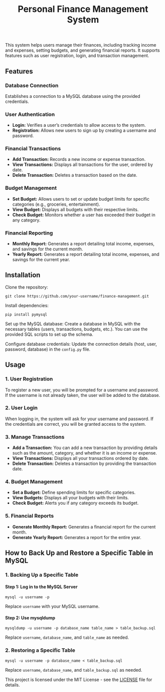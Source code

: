 <!DOCTYPE html>
<html lang="en">
<head>
</head>
<body>
  <header>
    <h1>Personal Finance Management System</h1>
  </header>

  <section class="intro">
    <p>This system helps users manage their finances, including tracking income and expenses, setting budgets, and generating financial reports. It supports features such as user registration, login, and transaction management.</p>
  </section>

  <section class="features">
    <h2>Features</h2>
    <div class="feature">
      <h3>Database Connection</h3>
      <p>Establishes a connection to a MySQL database using the provided credentials.</p>
    </div>
    <div class="feature">
      <h3>User Authentication</h3>
      <ul>
        <li><strong>Login:</strong> Verifies a user’s credentials to allow access to the system.</li>
        <li><strong>Registration:</strong> Allows new users to sign up by creating a username and password.</li>
      </ul>
    </div>
    <div class="feature">
      <h3>Financial Transactions</h3>
      <ul>
        <li><strong>Add Transaction:</strong> Records a new income or expense transaction.</li>
        <li><strong>View Transactions:</strong> Displays all transactions for the user, ordered by date.</li>
        <li><strong>Delete Transaction:</strong> Deletes a transaction based on the date.</li>
      </ul>
    </div>
    <div class="feature">
      <h3>Budget Management</h3>
      <ul>
        <li><strong>Set Budget:</strong> Allows users to set or update budget limits for specific categories (e.g., groceries, entertainment).</li>
        <li><strong>View Budget:</strong> Displays all budgets with their respective limits.</li>
        <li><strong>Check Budget:</strong> Monitors whether a user has exceeded their budget in any category.</li>
      </ul>
    </div>
    <div class="feature">
      <h3>Financial Reporting</h3>
      <ul>
        <li><strong>Monthly Report:</strong> Generates a report detailing total income, expenses, and savings for the current month.</li>
        <li><strong>Yearly Report:</strong> Generates a report detailing total income, expenses, and savings for the current year.</li>
      </ul>
    </div>
  </section>

  <section class="installation">
    <h2>Installation</h2>
    <p>Clone the repository:</p>
    <pre><code>git clone https://github.com/your-username/finance-management.git</code></pre>
    <p>Install dependencies:</p>
    <pre><code>pip install pymysql</code></pre>
    <p>Set up the MySQL database: Create a database in MySQL with the necessary tables (users, transactions, budgets, etc.). You can use the provided SQL scripts to set up the schema.</p>
    <p>Configure database credentials: Update the connection details (host, user, password, database) in the <code>config.py</code> file.</p>
  </section>

  <section class="usage">
    <h2>Usage</h2>
    <h3>1. User Registration</h3>
    <p>To register a new user, you will be prompted for a username and password. If the username is not already taken, the user will be added to the database.</p>
    <h3>2. User Login</h3>
    <p>When logging in, the system will ask for your username and password. If the credentials are correct, you will be granted access to the system.</p>
    <h3>3. Manage Transactions</h3>
    <ul>
      <li><strong>Add a Transaction:</strong> You can add a new transaction by providing details such as the amount, category, and whether it is an income or expense.</li>
      <li><strong>View Transactions:</strong> Displays all your transactions ordered by date.</li>
      <li><strong>Delete Transaction:</strong> Deletes a transaction by providing the transaction date.</li>
    </ul>
    <h3>4. Budget Management</h3>
    <ul>
      <li><strong>Set a Budget:</strong> Define spending limits for specific categories.</li>
      <li><strong>View Budgets:</strong> Displays all your budgets with their limits.</li>
      <li><strong>Check Budget:</strong> Alerts you if any category exceeds its budget.</li>
    </ul>
    <h3>5. Financial Reports</h3>
    <ul>
      <li><strong>Generate Monthly Report:</strong> Generates a financial report for the current month.</li>
      <li><strong>Generate Yearly Report:</strong> Generates a report for the entire year.</li>
    </ul>
  </section>

  <section class="backup-guide">
    <h2>How to Back Up and Restore a Specific Table in MySQL</h2>
    <h3>1. Backing Up a Specific Table</h3>
    <h4>Step 1: Log in to the MySQL Server</h4>
    <pre><code>mysql -u username -p</code></pre>
    <p>Replace <code>username</code> with your MySQL username.</p>
    <h4>Step 2: Use mysqldump</h4>
    <pre><code>mysqldump -u username -p database_name table_name > table_backup.sql</code></pre>
    <p>Replace <code>username</code>, <code>database_name</code>, and <code>table_name</code> as needed.</p>
    <h3>2. Restoring a Specific Table</h3>
    <pre><code>mysql -u username -p database_name < table_backup.sql</code></pre>
    <p>Replace <code>username</code>, <code>database_name</code>, and <code>table_backup.sql</code> as needed.</p>
  </section>

  <footer>
    <p>This project is licensed under the MIT License - see the <a href="LICENSE">LICENSE</a> file for details.</p>
  </footer>
</body>
</html>
